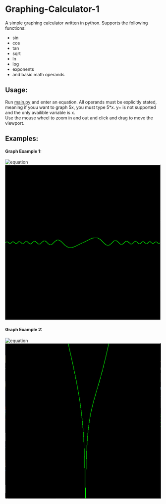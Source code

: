 # Graphing-Calculator-1
A simple graphing calculator written in python. Supports the following functions: <br/>
* sin
* cos
* tan
* sqrt
* ln
* log
* exponents
* and basic math operands
## Usage:
Run [main.py](main.py) and enter an equation. All operands must be explicitly stated, meaning if youu want to graph 5x, you must type 5\*x. y= is not supported and the only availible variable is x.<br/>
Use the mouse wheel to zoom in and out and click and drag to move the viewport.
## Examples:
#### Graph Example 1:
![equation](https://latex.codecogs.com/svg.image?{\color{White}&space;\frac{sin(x^2)}{x}})
<br/>
![Example Graph 1](img/Example1.PNG)
#### Graph Example 2:
![equation](https://latex.codecogs.com/svg.image?{\color{White}&space;x^2&plus;sin(x)&plus;ln(x^2)})<br/>
![Example graph 2](img/Example2.PNG)
